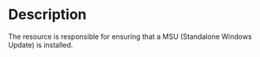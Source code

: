 # Description

The resource is responsible for ensuring that a MSU (Standalone Windows Update) is installed.

